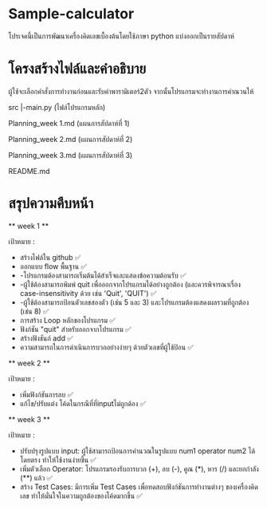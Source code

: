 # Sample-calculator

โปรเจคนี้เป็นการพัฒนาเครื่องคิดเลขเบื้องต้นโดยใช้ภาษา python แบ่งออกเป็นรายสัปดาห์

# โครงสร้างไฟล์และคำอธิบาย

  ผู้ใช้จะเลือกคำสั่งการทำงานก่อนและรับค่าพารามิเตอร์2ตัว จากนั้นโปรแกรมจะทำงานการคำณวนให้
  
  src
    |-main.py (ไฟล์โปรแกรมหลัก)
    
  Planning_week 1.md (แผนการสัปดาห์ที่ 1)
  
  Planning_week 2.md (แผนการสัปดาห์ที่ 2)
  
  Planning_week 3.md (แผนการสัปดาห์ที่ 3)
  
  README.md
# สรุปความคืบหน้า
** week 1 **

เป้าหมาย : 
- สร้างไฟล์ใน github ✅
- ออกแบบ flow พื้นฐาน ✅
- -โปรแกรมต้องสามารถเริ่มต้นได้สำเร็จและแสดงข้อความต้อนรับ ✅
- -ผู้ใช้ต้องสามารถพิมพ์ quit เพื่อออกจากโปรแกรมได้อย่างถูกต้อง (และควรพิจารณาเรื่อง case-insensitivity ด้วย เช่น 'Quit', 'QUIT') ✅
- -ผู้ใช้ต้องสามารถป้อนตัวเลขสองตัว (เช่น 5 และ 3) และโปรแกรมต้องแสดงผลรวมที่ถูกต้อง (เช่น 8) ✅
- การสร้าง Loop หลักของโปรแกรม ✅
- ฟังก์ชัน "quit" สำหรับออกจากโปรแกรม ✅
- สร้างฟังชันก์ add ✅
- ความสามารถในการดำเนินการบวกอย่างง่ายๆ ด้วยตัวเลขที่ผู้ใช้ป้อน ✅

** week 2 **

เป้าหมาย :
- เพิ่มฟังก์ชันการลบ ✅
- แก้ไข/ปรับแต่ง โค้ดในกรณีที่ที่inputไม่ถูกด้อง ✅

** week 3 **

เป้าหมาย :
- ปรับปรุงรูปแบบ input: ผู้ใช้สามารถป้อนการคำนวณในรูปแบบ num1 operator num2 ได้โดยตรง ทำให้ใช้งานง่ายขึ้น ✅
- เพิ่มตัวเลือก Operator: โปรแกรมรองรับการบวก (+), ลบ (-), คูณ (*), หาร (/) และยกกำลัง (**) แล้ว ✅
- สร้าง Test Cases: มีการเพิ่ม Test Cases เพื่อทดสอบฟังก์ชันการทำงานต่างๆ ของเครื่องคิดเลข ทำให้มั่นใจในความถูกต้องของโค้ดมากขึ้น ✅

